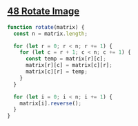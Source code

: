 ## [48 Rotate Image](https://leetcode.com/problems/rotate-image/description/)

<!-- notecardId: 1747594627210 -->

```js
function rotate(matrix) {
  const n = matrix.length;

  for (let r = 0; r < n; r += 1) {
    for (let c = r + 1; c < n; c += 1) {
      const temp = matrix[r][c];
      matrix[r][c] = matrix[c][r];
      matrix[c][r] = temp;
    }
  }

  for (let i = 0; i < n; i += 1) {
    matrix[i].reverse();
  }
}
```
